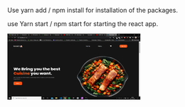 Use yarn add / npm install for installation of the packages.

use Yarn start / npm start for starting the react app.

<img src="/images/home.png" width="300" height="150">
